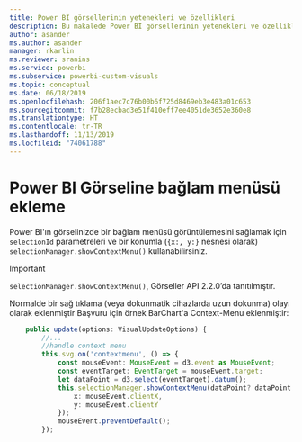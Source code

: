 ```yaml
---
title: Power BI görsellerinin yetenekleri ve özellikleri
description: Bu makalede Power BI görsellerinin yetenekleri ve özellikleri açıklanır.
author: asander
ms.author: asander
manager: rkarlin
ms.reviewer: sranins
ms.service: powerbi
ms.subservice: powerbi-custom-visuals
ms.topic: conceptual
ms.date: 06/18/2019
ms.openlocfilehash: 206f1aec7c76b00b6f725d8469eb3e483a01c653
ms.sourcegitcommit: f7b28ecbad3e51f410eff7ee4051de3652e360e8
ms.translationtype: HT
ms.contentlocale: tr-TR
ms.lasthandoff: 11/13/2019
ms.locfileid: "74061788"
---
```

# <a name="add-context-menu-to-power-bi-visual"></a>Power BI Görseline bağlam menüsü ekleme

Power BI'ın görselinizde bir bağlam menüsü görüntülemesini sağlamak için `selectionId` parametreleri ve bir konumla (`{x:, y:}` nesnesi olarak) `selectionManager.showContextMenu()` kullanabilirsiniz.

> [!IMPORTANT]
> `selectionManager.showContextMenu()`, Görseller API 2.2.0’da tanıtılmıştır.

Normalde bir sağ tıklama (veya dokunmatik cihazlarda uzun dokunma) olayı olarak eklenmiştir Başvuru için örnek BarChart'a Context-Menu eklenmiştir:

```typescript
    public update(options: VisualUpdateOptions) {
        //...
        //handle context menu
        this.svg.on('contextmenu', () => {
            const mouseEvent: MouseEvent = d3.event as MouseEvent;
            const eventTarget: EventTarget = mouseEvent.target;
            let dataPoint = d3.select(eventTarget).datum();
            this.selectionManager.showContextMenu(dataPoint? dataPoint.selectionId : {}, {
                x: mouseEvent.clientX,
                y: mouseEvent.clientY
            });
            mouseEvent.preventDefault();
        });
```
